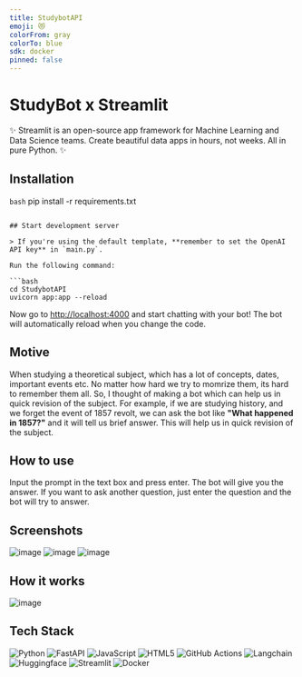 ```yaml
---
title: StudybotAPI
emoji: 😻
colorFrom: gray
colorTo: blue
sdk: docker
pinned: false
---
```


# StudyBot x Streamlit

✨ Streamlit is an open-source app framework for Machine Learning and Data Science teams. Create beautiful data apps in hours, not weeks. All in pure Python. ✨

## Installation

```bash```
pip install -r requirements.txt
```

## Start development server

> If you're using the default template, **remember to set the OpenAI API key** in `main.py`.

Run the following command:

```bash
cd StudybotAPI
uvicorn app:app --reload
```

Now go to [http://localhost:4000](http://localhost:4000) and start chatting with your bot! The bot will automatically reload when you change the code.

## Motive
When studying a theoretical subject, which has a lot of concepts, dates, important events etc. No matter how hard we try to momrize them, its hard to remember them all. So, I thought of making a bot which can help us in quick revision of the subject. For example, if we are studying history, and we forget the event of 1857 revolt, we can ask the bot like **"What happened in 1857?"** and it will tell us brief answer. This will help us in quick revision of the subject.

## How to use
Input the prompt in the text box and press enter. The bot will give you the answer. If you want to ask another question, just enter the question and the bot will try to answer.

## Screenshots
![image](textbase/assets/ss1.png)
![image](textbase/assets/ss2.png)
![image](textbase/assets/ss3.png)

## How it works
![image](textbase/assets/flowchart.png)

## Tech Stack
![Python](https://img.shields.io/badge/python-3670A0?style=for-the-badge&logo=python&logoColor=ffdd54)
![FastAPI](https://img.shields.io/badge/FastAPI-005571?style=for-the-badge&logo=fastapi)
![JavaScript](https://img.shields.io/badge/javascript-%23323330.svg?style=for-the-badge&logo=javascript&logoColor=%23F7DF1E)
![HTML5](https://img.shields.io/badge/html5-%23E34F26.svg?style=for-the-badge&logo=html5&logoColor=white)
![GitHub Actions](https://img.shields.io/badge/github%20actions-%232671E5.svg?style=for-the-badge&logo=githubactions&logoColor=white)
![Langchain](https://img.shields.io/badge/langchain-%23E34F26.svg?style=for-the-badge&logo=langchains&logoColor=white)
![Huggingface](https://img.shields.io/badge/huggingface-%23E34F26.svg?style=for-the-badge&logo=huggingface&logoColor=white)
![Streamlit](https://img.shields.io/badge/streamlit-%23E34F26.svg?style=for-the-badge&logo=streamlit&logoColor=white)
![Docker](https://img.shields.io/badge/docker-%23E34F26.svg?style=for-the-badge&logo=docker&logoColor=white)
